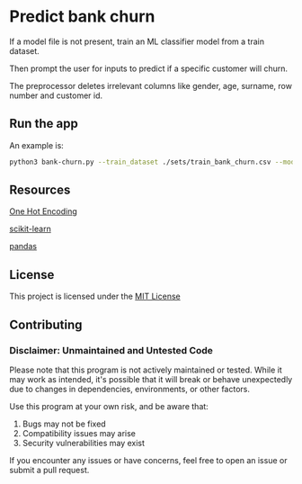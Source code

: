 # Predict bank churn

If a model file is not present, train an ML classifier model from a train dataset.

Then prompt the user for inputs to predict if a specific customer will churn.

The preprocessor deletes irrelevant columns like gender, age, surname, row number and customer id.

## Run the app

An example is:

```sh
python3 bank-churn.py --train_dataset ./sets/train_bank_churn.csv --model_file bank_churn.pkl
```

## Resources

[One Hot Encoding](https://scikit-learn.org/stable/modules/generated/sklearn.preprocessing.OneHotEncoder.html)

[scikit-learn](https://scikit-learn.org/stable/index.html)

[pandas](https://pandas.pydata.org/)

## License

This project is licensed under the [MIT License](LICENSE)

## Contributing

### Disclaimer: Unmaintained and Untested Code

Please note that this program is not actively maintained or tested. While it may work as intended, it's possible that it will break or behave unexpectedly due to changes in dependencies, environments, or other factors.

Use this program at your own risk, and be aware that:
1. Bugs may not be fixed
1. Compatibility issues may arise
1. Security vulnerabilities may exist

If you encounter any issues or have concerns, feel free to open an issue or submit a pull request.